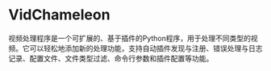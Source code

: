 # VidChameleon
视频处理程序是一个可扩展的、基于插件的Python程序，用于处理不同类型的视频。它可以轻松地添加新的处理功能，支持自动插件发现与注册、错误处理与日志记录、配置文件、文件类型过滤、命令行参数和插件配置等功能。
